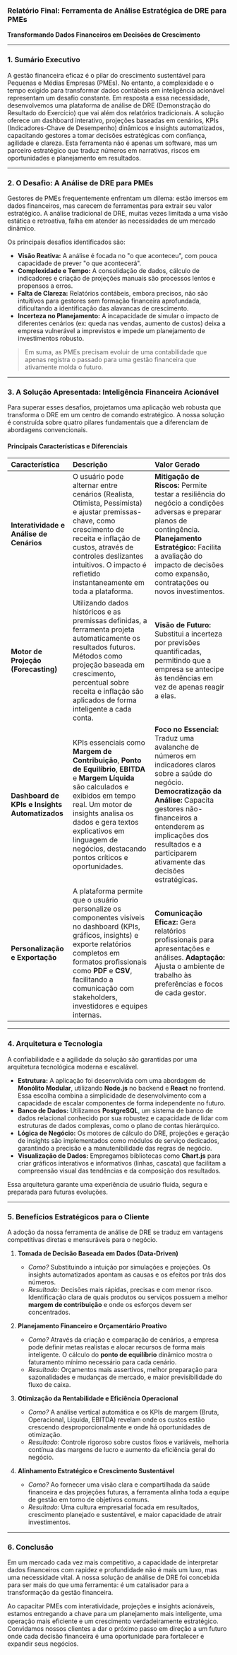 ### **Relatório Final: Ferramenta de Análise Estratégica de DRE para PMEs**
**Transformando Dados Financeiros em Decisões de Crescimento**

---

### **1. Sumário Executivo**

A gestão financeira eficaz é o pilar do crescimento sustentável para Pequenas e Médias Empresas (PMEs). No entanto, a complexidade e o tempo exigido para transformar dados contábeis em inteligência acionável representam um desafio constante. Em resposta a essa necessidade, desenvolvemos uma plataforma de análise de DRE (Demonstração do Resultado do Exercício) que vai além dos relatórios tradicionais. A solução oferece um dashboard interativo, projeções baseadas em cenários, KPIs (Indicadores-Chave de Desempenho) dinâmicos e insights automatizados, capacitando gestores a tomar decisões estratégicas com confiança, agilidade e clareza. Esta ferramenta não é apenas um software, mas um parceiro estratégico que traduz números em narrativas, riscos em oportunidades e planejamento em resultados.

---

### **2. O Desafio: A Análise de DRE para PMEs**

Gestores de PMEs frequentemente enfrentam um dilema: estão imersos em dados financeiros, mas carecem de ferramentas para extrair seu valor estratégico. A análise tradicional de DRE, muitas vezes limitada a uma visão estática e retroativa, falha em atender às necessidades de um mercado dinâmico.

Os principais desafios identificados são:

*   **Visão Reativa:** A análise é focada no "o que aconteceu", com pouca capacidade de prever "o que acontecerá".
*   **Complexidade e Tempo:** A consolidação de dados, cálculo de indicadores e criação de projeções manuais são processos lentos e propensos a erros.
*   **Falta de Clareza:** Relatórios contábeis, embora precisos, não são intuitivos para gestores sem formação financeira aprofundada, dificultando a identificação das alavancas de crescimento.
*   **Incerteza no Planejamento:** A incapacidade de simular o impacto de diferentes cenários (ex: queda nas vendas, aumento de custos) deixa a empresa vulnerável a imprevistos e impede um planejamento de investimentos robusto.

> Em suma, as PMEs precisam evoluir de uma contabilidade que apenas registra o passado para uma gestão financeira que ativamente molda o futuro.

---

### **3. A Solução Apresentada: Inteligência Financeira Acionável**

Para superar esses desafios, projetamos uma aplicação web robusta que transforma o DRE em um centro de comando estratégico. A nossa solução é construída sobre quatro pilares fundamentais que a diferenciam de abordagens convencionais.



#### **Principais Características e Diferenciais**

| Característica | Descrição | Valor Gerado |
| :--- | :--- | :--- |
| **Interatividade e Análise de Cenários** | O usuário pode alternar entre cenários (Realista, Otimista, Pessimista) e ajustar premissas-chave, como crescimento de receita e inflação de custos, através de controles deslizantes intuitivos. O impacto é refletido instantaneamente em toda a plataforma. | **Mitigação de Riscos:** Permite testar a resiliência do negócio a condições adversas e preparar planos de contingência. **Planejamento Estratégico:** Facilita a avaliação do impacto de decisões como expansão, contratações ou novos investimentos. |
| **Motor de Projeção (Forecasting)** | Utilizando dados históricos e as premissas definidas, a ferramenta projeta automaticamente os resultados futuros. Métodos como projeção baseada em crescimento, percentual sobre receita e inflação são aplicados de forma inteligente a cada conta. | **Visão de Futuro:** Substitui a incerteza por previsões quantificadas, permitindo que a empresa se antecipe às tendências em vez de apenas reagir a elas. |
| **Dashboard de KPIs e Insights Automatizados** | KPIs essenciais como **Margem de Contribuição**, **Ponto de Equilíbrio**, **EBITDA** e **Margem Líquida** são calculados e exibidos em tempo real. Um motor de insights analisa os dados e gera textos explicativos em linguagem de negócios, destacando pontos críticos e oportunidades. | **Foco no Essencial:** Traduz uma avalanche de números em indicadores claros sobre a saúde do negócio. **Democratização da Análise:** Capacita gestores não-financeiros a entenderem as implicações dos resultados e a participarem ativamente das decisões estratégicas. |
| **Personalização e Exportação** | A plataforma permite que o usuário personalize os componentes visíveis no dashboard (KPIs, gráficos, insights) e exporte relatórios completos em formatos profissionais como **PDF** e **CSV**, facilitando a comunicação com stakeholders, investidores e equipes internas. | **Comunicação Eficaz:** Gera relatórios profissionais para apresentações e análises. **Adaptação:** Ajusta o ambiente de trabalho às preferências e focos de cada gestor. |

---

### **4. Arquitetura e Tecnologia**

A confiabilidade e a agilidade da solução são garantidas por uma arquitetura tecnológica moderna e escalável.

*   **Estrutura:** A aplicação foi desenvolvida com uma abordagem de **Monólito Modular**, utilizando **Node.js** no backend e **React** no frontend. Essa escolha combina a simplicidade de desenvolvimento com a capacidade de escalar componentes de forma independente no futuro.
*   **Banco de Dados:** Utilizamos **PostgreSQL**, um sistema de banco de dados relacional conhecido por sua robustez e capacidade de lidar com estruturas de dados complexas, como o plano de contas hierárquico.
*   **Lógica de Negócio:** Os motores de cálculo do DRE, projeções e geração de insights são implementados como módulos de serviço dedicados, garantindo a precisão e a manutenibilidade das regras de negócio.
*   **Visualização de Dados:** Empregamos bibliotecas como **Chart.js** para criar gráficos interativos e informativos (linhas, cascata) que facilitam a compreensão visual das tendências e da composição dos resultados.

Essa arquitetura garante uma experiência de usuário fluida, segura e preparada para futuras evoluções.

---

### **5. Benefícios Estratégicos para o Cliente**

A adoção da nossa ferramenta de análise de DRE se traduz em vantagens competitivas diretas e mensuráveis para o negócio.

1.  **Tomada de Decisão Baseada em Dados (Data-Driven)**
    *   *Como?* Substituindo a intuição por simulações e projeções. Os insights automatizados apontam as causas e os efeitos por trás dos números.
    *   *Resultado:* Decisões mais rápidas, precisas e com menor risco. Identificação clara de quais produtos ou serviços possuem a melhor **margem de contribuição** e onde os esforços devem ser concentrados.

2.  **Planejamento Financeiro e Orçamentário Proativo**
    *   *Como?* Através da criação e comparação de cenários, a empresa pode definir metas realistas e alocar recursos de forma mais inteligente. O cálculo do **ponto de equilíbrio** dinâmico mostra o faturamento mínimo necessário para cada cenário.
    *   *Resultado:* Orçamentos mais assertivos, melhor preparação para sazonalidades e mudanças de mercado, e maior previsibilidade do fluxo de caixa.

3.  **Otimização da Rentabilidade e Eficiência Operacional**
    *   *Como?* A análise vertical automática e os KPIs de margem (Bruta, Operacional, Líquida, EBITDA) revelam onde os custos estão crescendo desproporcionalmente e onde há oportunidades de otimização.
    *   *Resultado:* Controle rigoroso sobre custos fixos e variáveis, melhoria contínua das margens de lucro e aumento da eficiência geral do negócio.

4.  **Alinhamento Estratégico e Crescimento Sustentável**
    *   *Como?* Ao fornecer uma visão clara e compartilhada da saúde financeira e das projeções futuras, a ferramenta alinha toda a equipe de gestão em torno de objetivos comuns.
    *   *Resultado:* Uma cultura empresarial focada em resultados, crescimento planejado e sustentável, e maior capacidade de atrair investimentos.

---

### **6. Conclusão**

Em um mercado cada vez mais competitivo, a capacidade de interpretar dados financeiros com rapidez e profundidade não é mais um luxo, mas uma necessidade vital. A nossa solução de análise de DRE foi concebida para ser mais do que uma ferramenta: é um catalisador para a transformação da gestão financeira.

Ao capacitar PMEs com interatividade, projeções e insights acionáveis, estamos entregando a chave para um planejamento mais inteligente, uma operação mais eficiente e um crescimento verdadeiramente estratégico. Convidamos nossos clientes a dar o próximo passo em direção a um futuro onde cada decisão financeira é uma oportunidade para fortalecer e expandir seus negócios.
